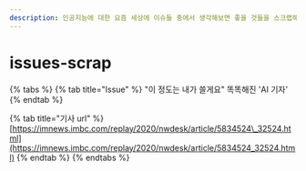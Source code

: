 ```yaml
---
description: 인공지능에 대한 요즘 세상에 이슈들 중에서 생각해보면 좋을 것들을 스크랩해두려고 한다.
---
```


# issues-scrap

{% tabs %}
{% tab title="Issue" %}
"이 정도는 내가 쓸게요" 똑똑해진 'AI 기자'
{% endtab %}

{% tab title="기사 url" %}
 [https://imnews.imbc.com/replay/2020/nwdesk/article/5834524\_32524.html](https://imnews.imbc.com/replay/2020/nwdesk/article/5834524_32524.html)
{% endtab %}
{% endtabs %}

